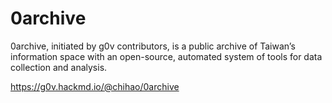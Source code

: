 # 0archive

0archive, initiated by g0v contributors, is a public archive of Taiwan’s information space with an open-source, automated system of tools for data collection and analysis.

https://g0v.hackmd.io/@chihao/0archive
